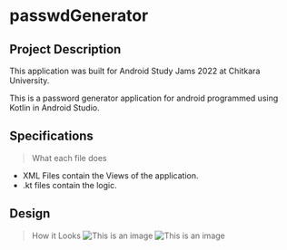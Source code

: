 # passwdGenerator
## Project Description
This application was built for Android Study Jams 2022 at Chitkara University. 

This is a password generator application for android programmed using Kotlin in Android Studio.

## Specifications
> What each file does
- XML Files contain the Views of the application.
- .kt files contain the logic.

## Design
> How it Looks
![This is an image](/Preview.Gen1.jpg)
![This is an image](/Preview.Gen2.jpg)
